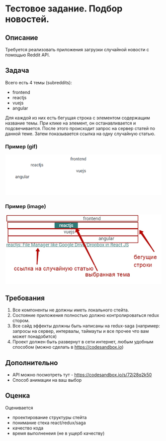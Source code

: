 # Тестовое задание. Подбор новостей.

## Описание
Требуется реализовать приложения загрузки случайной новости с помощью Reddit API.

## Задача
Всего есть 4 темы (subreddits):
- frontend
- reactjs
- vuejs
- angular

Для каждой из них есть бегущая строка с элементом содержащим название темы.
При клике на элемент, он останавливается и подсвечивается.
После этого происходит запрос на сервер статей по данной теме.
Затем показывается ссылка на одну случайную статью.

### Пример (gif)

![alt gif_ex](https://raw.githubusercontent.com/dsvgit/redux-test/master/gif-demo-1.gif)

### Пример (image)

![alt image_ex](https://raw.githubusercontent.com/dsvgit/redux-test/master/jpg-demo-1.jpg)

## Требования
1. Все компоненты не должны иметь локального стейта.
2. Состояние приложения полностью должно контролироваться redux стором.
3. Все сайд эффекты должны быть написаны на redux-saga (например: запросы на сервер, интервалы, таймауты и все прочее что вам может понадобится)
4. Проект должен быть развернут в сети интернет, любым удобным способом (можно сделать в https://codesandbox.io)

## Дополнительно
- API можно посмотреть тут - https://codesandbox.io/s/72j28q2k50
- Способ анимации на ваш выбор

## Оценка
Оценивается
- проектирование структуры стейта
- понимание стека react/redux/saga
- качество кода
- время выполненеия (не в ущерб качеству)
